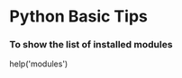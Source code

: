 Python Basic Tips
==================

### To show the list of installed modules
help('modules')          
